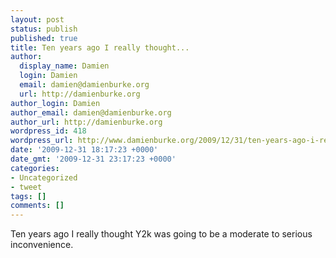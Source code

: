 ```yaml
---
layout: post
status: publish
published: true
title: Ten years ago I really thought...
author:
  display_name: Damien
  login: Damien
  email: damien@damienburke.org
  url: http://damienburke.org
author_login: Damien
author_email: damien@damienburke.org
author_url: http://damienburke.org
wordpress_id: 418
wordpress_url: http://www.damienburke.org/2009/12/31/ten-years-ago-i-really-thought/
date: '2009-12-31 18:17:23 +0000'
date_gmt: '2009-12-31 23:17:23 +0000'
categories:
- Uncategorized
- tweet
tags: []
comments: []
---
```

<p>Ten years ago I really thought Y2k was going to be a moderate to serious inconvenience.</p>
